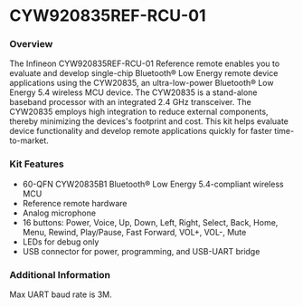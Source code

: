 # CYW920835REF-RCU-01

### Overview

The Infineon CYW920835REF-RCU-01 Reference remote enables you to evaluate and develop single-chip Bluetooth&#174; Low Energy remote device applications using the CYW20835, an ultra-low-power Bluetooth&#174; Low Energy 5.4 wireless MCU device. The CYW20835 is a stand-alone baseband processor with an integrated 2.4 GHz transceiver. The CYW20835 employs high integration to reduce external components, thereby minimizing the devices's footprint and cost. This kit helps evaluate device functionality and develop remote applications quickly for faster time-to-market.

### Kit Features

* 60-QFN CYW20835B1 Bluetooth&#174; Low Energy 5.4-compliant wireless MCU
* Reference remote hardware
* Analog microphone
* 16 buttons: Power, Voice, Up, Down, Left, Right, Select, Back, Home, Menu, Rewind, Play/Pause, Fast Forward, VOL+, VOL-, Mute
* LEDs for debug only
* USB connector for power, programming, and USB-UART bridge

### Additional Information

Max UART baud rate is 3M.
